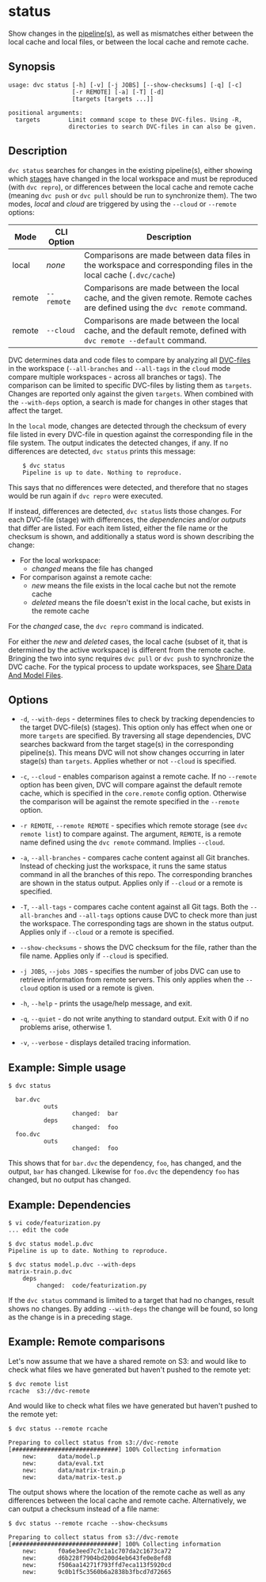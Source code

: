 # status

Show changes in the [pipeline(s)](/doc/get-started/pipeline), as well as
mismatches either between the local cache and local files, or between the local
cache and remote cache.

## Synopsis

```usage
usage: dvc status [-h] [-v] [-j JOBS] [--show-checksums] [-q] [-c]
                  [-r REMOTE] [-a] [-T] [-d]
                  [targets [targets ...]]

positional arguments:
  targets        Limit command scope to these DVC-files. Using -R,
                 directories to search DVC-files in can also be given.
```

## Description

`dvc status` searches for changes in the existing pipeline(s), either showing
which [stages](/doc/commands-reference/run) have changed in the local workspace
and must be reproduced (with `dvc repro`), or differences between the local
cache and remote cache (meaning `dvc push` or `dvc pull` should be run to
synchronize them). The two modes, _local_ and _cloud_ are triggered by using the
`--cloud` or `--remote` options:

| Mode   | CLI Option | Description                                                                                                                   |
| ------ | ---------- | ----------------------------------------------------------------------------------------------------------------------------- |
| local  | _none_     | Comparisons are made between data files in the workspace and corresponding files in the local cache (`.dvc/cache`)            |
| remote | `--remote` | Comparisons are made between the local cache, and the given remote. Remote caches are defined using the `dvc remote` command. |
| remote | `--cloud`  | Comparisons are made between the local cache, and the default remote, defined with `dvc remote --default` command.            |

DVC determines data and code files to compare by analyzing all
[DVC-files](/doc/user-guide/dvc-file-format) in the workspace (`--all-branches`
and `--all-tags` in the `cloud` mode compare multiple workspaces - across all
branches or tags). The comparison can be limited to specific DVC-files by
listing them as `targets`. Changes are reported only against the given
`targets`. When combined with the `--with-deps` option, a search is made for
changes in other stages that affect the target.

In the `local` mode, changes are detected through the checksum of every file
listed in every DVC-file in question against the corresponding file in the file
system. The output indicates the detected changes, if any. If no differences are
detected, `dvc status` prints this message:

```dvc
    $ dvc status
    Pipeline is up to date. Nothing to reproduce.
```

This says that no differences were detected, and therefore that no stages would
be run again if `dvc repro` were executed.

If instead, differences are detected, `dvc status` lists those changes. For each
DVC-file (stage) with differences, the _dependencies_ and/or _outputs_ that
differ are listed. For each item listed, either the file name or the checksum is
shown, and additionally a status word is shown describing the change:

- For the local workspace:
  - _changed_ means the file has changed
- For comparison against a remote cache:
  - _new_ means the file exists in the local cache but not the remote cache
  - _deleted_ means the file doesn't exist in the local cache, but exists in the
    remote cache

For the _changed_ case, the `dvc repro` command is indicated.

For either the _new_ and _deleted_ cases, the local cache (subset of it, that is
determined by the active workspace) is different from the remote cache. Bringing
the two into sync requires `dvc pull` or `dvc push` to synchronize the DVC
cache. For the typical process to update workspaces, see
[Share Data And Model Files](/doc/use-cases/share-data-and-model-files).

## Options

- `-d`, `--with-deps` - determines files to check by tracking dependencies to
  the target DVC-file(s) (stages). This option only has effect when one or more
  `targets` are specified. By traversing all stage dependencies, DVC searches
  backward from the target stage(s) in the corresponding pipeline(s). This means
  DVC will not show changes occurring in later stage(s) than `targets`. Applies
  whether or not `--cloud` is specified.

- `-c`, `--cloud` - enables comparison against a remote cache. If no `--remote`
  option has been given, DVC will compare against the default remote cache,
  which is specified in the `core.remote` config option. Otherwise the
  comparison will be against the remote specified in the `--remote` option.

- `-r REMOTE`, `--remote REMOTE` - specifies which remote storage (see
  `dvc remote list`) to compare against. The argument, `REMOTE`, is a remote
  name defined using the `dvc remote` command. Implies `--cloud`.

- `-a`, `--all-branches` - compares cache content against all Git branches.
  Instead of checking just the workspace, it runs the same status command in all
  the branches of this repo. The corresponding branches are shown in the status
  output. Applies only if `--cloud` or a remote is specified.

- `-T`, `--all-tags` - compares cache content against all Git tags. Both the
  `--all-branches` and `--all-tags` options cause DVC to check more than just
  the workspace. The corresponding tags are shown in the status output. Applies
  only if `--cloud` or a remote is specified.

- `--show-checksums` - shows the DVC checksum for the file, rather than the file
  name. Applies only if `--cloud` is specified.

- `-j JOBS`, `--jobs JOBS` - specifies the number of jobs DVC can use to
  retrieve information from remote servers. This only applies when the `--cloud`
  option is used or a remote is given.

- `-h`, `--help` - prints the usage/help message, and exit.

- `-q`, `--quiet` - do not write anything to standard output. Exit with 0 if no
  problems arise, otherwise 1.

- `-v`, `--verbose` - displays detailed tracing information.

## Example: Simple usage

```dvc
$ dvc status

  bar.dvc
          outs
                  changed:  bar
          deps
                  changed:  foo
  foo.dvc
          outs
                  changed:  foo
```

This shows that for `bar.dvc` the dependency, `foo`, has changed, and the
output, `bar` has changed. Likewise for `foo.dvc` the dependency `foo` has
changed, but no output has changed.

## Example: Dependencies

```dvc
$ vi code/featurization.py
... edit the code

$ dvc status model.p.dvc
Pipeline is up to date. Nothing to reproduce.

$ dvc status model.p.dvc --with-deps
matrix-train.p.dvc
    deps
        changed:  code/featurization.py
```

If the `dvc status` command is limited to a target that had no changes, result
shows no changes. By adding `--with-deps` the change will be found, so long as
the change is in a preceding stage.

## Example: Remote comparisons

Let's now assume that we have a shared remote on S3: and would like to check
what files we have generated but haven't pushed to the remote yet:

```dvc
$ dvc remote list
rcache	s3://dvc-remote
```

And would like to check what files we have generated but haven't pushed to the
remote yet:

```dvc
$ dvc status --remote rcache

Preparing to collect status from s3://dvc-remote
[##############################] 100% Collecting information
    new:      data/model.p
    new:      data/eval.txt
    new:      data/matrix-train.p
    new:      data/matrix-test.p
```

The output shows where the location of the remote cache as well as any
differences between the local cache and remote cache. Alternatively, we can
output a checksum instead of a file name:

```dvc
$ dvc status --remote rcache --show-checksums

Preparing to collect status from s3://dvc-remote
[##############################] 100% Collecting information
    new:      f0a6e3eed7c7c1a1c707da2c1673ca72
    new:      d6b228f7904bd200d4eb643fe0e8efd8
    new:      f506aa14271f793ffd7eca113f5920cd
    new:      9c0b1f5c3560b6a2838b3fbcd7d72665
```
